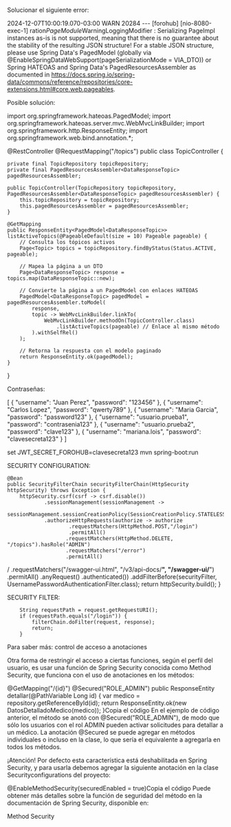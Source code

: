 Solucionar el siguiente error:

2024-12-07T10:00:19.070-03:00  WARN 20284 --- [forohub] [nio-8080-exec-1]
ration$PageModule$WarningLoggingModifier : Serializing PageImpl instances as-is is not supported,
meaning that there is no guarantee about the stability of the resulting JSON structure!
For a stable JSON structure, please use Spring Data's PagedModel (globally via
@EnableSpringDataWebSupport(pageSerializationMode = VIA_DTO))
or Spring HATEOAS and Spring Data's PagedResourcesAssembler as documented in
https://docs.spring.io/spring-data/commons/reference/repositories/core-extensions.html#core.web.pageables.

Posible solución:

import org.springframework.hateoas.PagedModel;
import org.springframework.hateoas.server.mvc.WebMvcLinkBuilder;
import org.springframework.http.ResponseEntity;
import org.springframework.web.bind.annotation.*;

@RestController
@RequestMapping("/topics")
public class TopicController {

    private final TopicRepository topicRepository;
    private final PagedResourcesAssembler<DataResponseTopic> pagedResourcesAssembler;

    public TopicController(TopicRepository topicRepository, PagedResourcesAssembler<DataResponseTopic> pagedResourcesAssembler) {
        this.topicRepository = topicRepository;
        this.pagedResourcesAssembler = pagedResourcesAssembler;
    }

    @GetMapping
    public ResponseEntity<PagedModel<DataResponseTopic>> listActiveTopics(@PageableDefault(size = 10) Pageable pageable) {
        // Consulta los tópicos activos
        Page<Topic> topics = topicRepository.findByStatus(Status.ACTIVE, pageable);

        // Mapea la página a un DTO
        Page<DataResponseTopic> response = topics.map(DataResponseTopic::new);

        // Convierte la página a un PagedModel con enlaces HATEOAS
        PagedModel<DataResponseTopic> pagedModel = pagedResourcesAssembler.toModel(
            response,
            topic -> WebMvcLinkBuilder.linkTo(
                WebMvcLinkBuilder.methodOn(TopicController.class)
                    .listActiveTopics(pageable) // Enlace al mismo método
            ).withSelfRel()
        );

        // Retorna la respuesta con el modelo paginado
        return ResponseEntity.ok(pagedModel);
    }
}

Contraseñas:

[
{
"username": "Juan Perez",
"password": "123456"
},
{
"username": "Carlos Lopez",
"password": "qwerty789"
},
{
"username": "Maria Garcia",
"password": "password123"
},
{
"username": "usuario.prueba1",
"password": "contrasenia123"
},
{
"username": "usuario.prueba2",
"password": "clave123"
},
{
"username": "mariana.lois",
"password": "clavesecreta123"
}
]

set JWT_SECRET_FOROHUB=clavesecreta123
mvn spring-boot:run

SECURITY CONFIGURATION:

    @Bean
    public SecurityFilterChain securityFilterChain(HttpSecurity httpSecurity) throws Exception {
        httpSecurity.csrf(csrf -> csrf.disable())
                .sessionManagement(sessionManagement ->
                        sessionManagement.sessionCreationPolicy(SessionCreationPolicy.STATELESS))
                .authorizeHttpRequests(authorize -> authorize
                        .requestMatchers(HttpMethod.POST,"/login")
                        .permitAll()
                       .requestMatchers(HttpMethod.DELETE, "/topics").hasRole("ADMIN")
                       .requestMatchers("/error")
                       .permitAll()
/                     .requestMatchers("/swagger-ui.html", "/v3/api-docs/**", "/swagger-ui/**")
.permitAll()
.anyRequest()
.authenticated())
.addFilterBefore(securityFilter, UsernamePasswordAuthenticationFilter.class);
return httpSecurity.build();
}

SECURITY FILTER:

        String requestPath = request.getRequestURI();
        if (requestPath.equals("/login")) {
            filterChain.doFilter(request, response);
            return;
        }

Para saber más: control de acceso a anotaciones

Otra forma de restringir el acceso a ciertas funciones, según el perfil del usuario,
es usar una función de Spring Security conocida como Method Security,
que funciona con el uso de anotaciones en los métodos:

@GetMapping("/{id}")
@Secured("ROLE_ADMIN")
public ResponseEntity detallar(@PathVariable Long id) {
var medico = repository.getReferenceById(id);
return ResponseEntity.ok(new DatosDetalladoMedico(medico));
}Copia el código
En el ejemplo de código anterior, el método se anotó con @Secured("ROLE_ADMIN"), 
de modo que sólo los usuarios con el rol ADMIN pueden activar solicitudes para detallar a un médico.
La anotación @Secured se puede agregar en métodos individuales o incluso en la clase,
lo que sería el equivalente a agregarla en todos los métodos.

¡Atención! Por defecto esta característica está deshabilitada en Spring Security,
y para usarla debemos agregar la siguiente anotación en la clase Securityconfigurations del proyecto:

@EnableMethodSecurity(securedEnabled = true)Copia el código
Puede obtener más detalles sobre la función de seguridad del método en la documentación de
Spring Security, disponible en:

Method Security